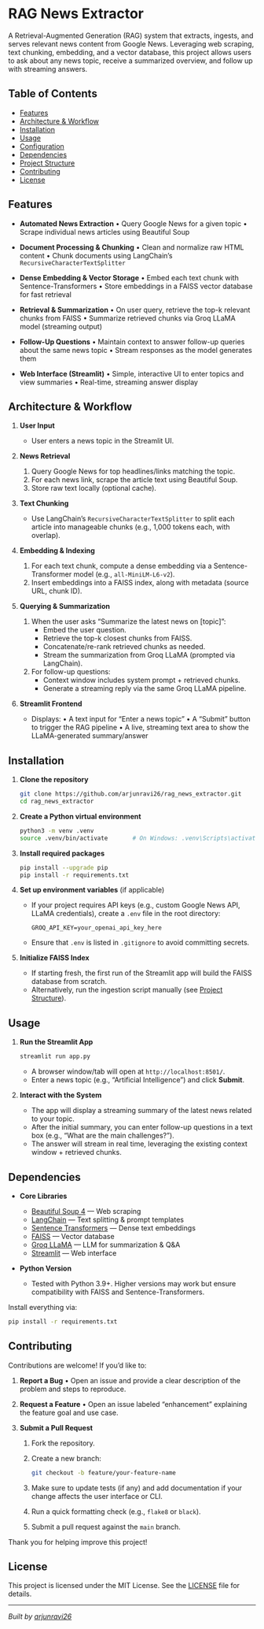 # RAG News Extractor

A Retrieval-Augmented Generation (RAG) system that extracts, ingests, and serves relevant news content from Google News. Leveraging web scraping, text chunking, embedding, and a vector database, this project allows users to ask about any news topic, receive a summarized overview, and follow up with streaming answers.

## Table of Contents

- [Features](#features)
- [Architecture & Workflow](#architecture--workflow)
- [Installation](#installation)
- [Usage](#usage)
- [Configuration](#configuration)
- [Dependencies](#dependencies)
- [Project Structure](#project-structure)
- [Contributing](#contributing)
- [License](#license)

## Features

- **Automated News Extraction**
  • Query Google News for a given topic
  • Scrape individual news articles using Beautiful Soup

- **Document Processing & Chunking**
  • Clean and normalize raw HTML content
  • Chunk documents using LangChain’s `RecursiveCharacterTextSplitter`

- **Dense Embedding & Vector Storage**
  • Embed each text chunk with Sentence-Transformers
  • Store embeddings in a FAISS vector database for fast retrieval

- **Retrieval & Summarization**
  • On user query, retrieve the top-k relevant chunks from FAISS
  • Summarize retrieved chunks via Groq LLaMA model (streaming output)

- **Follow-Up Questions**
  • Maintain context to answer follow-up queries about the same news topic
  • Stream responses as the model generates them

- **Web Interface (Streamlit)**
  • Simple, interactive UI to enter topics and view summaries
  • Real-time, streaming answer display

## Architecture & Workflow

1. **User Input**
   - User enters a news topic in the Streamlit UI.

2. **News Retrieval**
   1. Query Google News for top headlines/links matching the topic.
   2. For each news link, scrape the article text using Beautiful Soup.
   3. Store raw text locally (optional cache).

3. **Text Chunking**
   - Use LangChain’s `RecursiveCharacterTextSplitter` to split each article into manageable chunks (e.g., 1,000 tokens each, with overlap).

4. **Embedding & Indexing**
   1. For each text chunk, compute a dense embedding via a Sentence-Transformer model (e.g., `all-MiniLM-L6-v2`).
   2. Insert embeddings into a FAISS index, along with metadata (source URL, chunk ID).

5. **Querying & Summarization**
   1. When the user asks “Summarize the latest news on [topic]”:
      - Embed the user question.
      - Retrieve the top-k closest chunks from FAISS.
      - Concatenate/re-rank retrieved chunks as needed.
      - Stream the summarization from Groq LLaMA (prompted via LangChain).
   2. For follow-up questions:
      - Context window includes system prompt + retrieved chunks.
      - Generate a streaming reply via the same Groq LLaMA pipeline.

6. **Streamlit Frontend**
   - Displays:
     • A text input for “Enter a news topic”
     • A “Submit” button to trigger the RAG pipeline
     • A live, streaming text area to show the LLaMA-generated summary/answer

## Installation

1. **Clone the repository**
   ```bash
   git clone https://github.com/arjunravi26/rag_news_extractor.git
   cd rag_news_extractor

2. **Create a Python virtual environment**

   ```bash
   python3 -m venv .venv
   source .venv/bin/activate       # On Windows: .venv\Scripts\activate
   ```

3. **Install required packages**

   ```bash
   pip install --upgrade pip
   pip install -r requirements.txt
   ```

4. **Set up environment variables** (if applicable)

   * If your project requires API keys (e.g., custom Google News API, LLaMA credentials), create a `.env` file in the root directory:

     ```dotenv
     GROQ_API_KEY=your_openai_api_key_here
     ```
   * Ensure that `.env` is listed in `.gitignore` to avoid committing secrets.

5. **Initialize FAISS Index**
   
   * If starting fresh, the first run of the Streamlit app will build the FAISS database from scratch.
   * Alternatively, run the ingestion script manually (see [Project Structure](#project-structure)).

## Usage

1. **Run the Streamlit App**

   ```bash
   streamlit run app.py
   ```

   * A browser window/tab will open at `http://localhost:8501/`.
   * Enter a news topic (e.g., “Artificial Intelligence”) and click **Submit**.

2. **Interact with the System**

   * The app will display a streaming summary of the latest news related to your topic.
   * After the initial summary, you can enter follow-up questions in a text box (e.g., “What are the main challenges?”).
   * The answer will stream in real time, leveraging the existing context window + retrieved chunks.


## Dependencies

* **Core Libraries**

  * [Beautiful Soup 4](https://www.crummy.com/software/BeautifulSoup/) — Web scraping
  * [LangChain](https://github.com/langchain-ai/langchain) — Text splitting & prompt templates
  * [Sentence Transformers](https://www.sbert.net/) — Dense text embeddings
  * [FAISS](https://github.com/facebookresearch/faiss) — Vector database
  * [Groq LLaMA](https://github.com/groq/groq-llama) — LLM for summarization & Q\&A
  * [Streamlit](https://streamlit.io/) — Web interface


* **Python Version**

  * Tested with Python 3.9+. Higher versions may work but ensure compatibility with FAISS and Sentence-Transformers.

Install everything via:

```bash
pip install -r requirements.txt
```

## Contributing

Contributions are welcome! If you’d like to:

1. **Report a Bug**
   • Open an issue and provide a clear description of the problem and steps to reproduce.

2. **Request a Feature**
   • Open an issue labeled “enhancement” explaining the feature goal and use case.

3. **Submit a Pull Request**

   1. Fork the repository.
   2. Create a new branch:

      ```bash
      git checkout -b feature/your-feature-name
      ```
   3. Make sure to update tests (if any) and add documentation if your change affects the user interface or CLI.
   4. Run a quick formatting check (e.g., `flake8` or `black`).
   5. Submit a pull request against the `main` branch.

Thank you for helping improve this project!

## License

This project is licensed under the MIT License. See the [LICENSE](LICENSE) file for details.

---

*Built by [arjunravi26](https://github.com/arjunravi26)*

```

